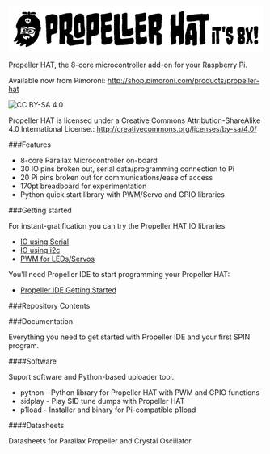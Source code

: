 ![Propeller HAT](propeller-hat.jpg)

Propeller HAT, the 8-core microcontroller add-on for your Raspberry Pi.

Available now from Pimoroni: http://shop.pimoroni.com/products/propeller-hat

![CC BY-SA 4.0](https://i.creativecommons.org/l/by-sa/4.0/88x31.png)

Propeller HAT is licensed under a Creative Commons Attribution-ShareAlike 4.0 International License.: http://creativecommons.org/licenses/by-sa/4.0/

###Features

* 8-core Parallax Microcontroller on-board
* 30 IO pins broken out, serial data/programming connection to Pi
* 20 Pi pins broken out for communications/ease of access
* 170pt breadboard for experimentation
* Python quick start library with PWM/Servo and GPIO libraries


###Getting started

For instant-gratification you can try the Propeller HAT IO libraries:

* [IO using Serial](documentation/Serial-IO.md)
* [IO using i2c](documentation/IO.md)
* [PWM for LEDs/Servos](documentation/PWM.md)

You'll need Propeller IDE to start programming your Propeller HAT:

* [Propeller IDE Getting Started](/documentation/Propeller-IDE-Getting-Started.md)


###Repository Contents

###Documentation

Everything you need to get started with Propeller IDE and your first
SPIN program.


####Software

Suport software and Python-based uploader tool.

* python - Python library for Propeller HAT with PWM and GPIO functions
* sidplay - Play SID tune dumps with Propeller HAT
* p1load - Installer and binary for Pi-compatible p1load


####Datasheets

Datasheets for Parallax Propeller and Crystal Oscillator.

